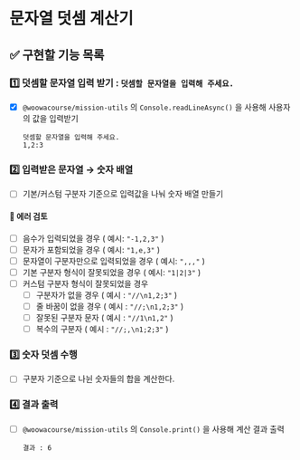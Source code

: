 # 문자열 덧셈 계산기

## ✅ 구현할 기능 목록

### 1️⃣ 덧셈할 문자열 입력 받기 : `덧셈할 문자열을 입력해 주세요.`

-   [x] `@woowacourse/mission-utils` 의 `Console.readLineAsync()` 을 사용해 사용자의 값을 입력받기
    ```
    덧셈할 문자열을 입력해 주세요.
    1,2:3
    ```

### 2️⃣ 입력받은 문자열 → 숫자 배열

-   [ ] 기본/커스텀 구분자 기준으로 입력값을 나눠 숫자 배열 만들기

#### 🚨 에러 검토

-   [ ] 음수가 입력되었을 경우 ( 예시: `"-1,2,3"` )
-   [ ] 문자가 포함되었을 경우 ( 예시: `"1,e,3"` )
-   [ ] 문자열이 구분자만으로 입력되었을 경우 ( 예시: `",,,"` )
-   [ ] 기본 구분자 형식이 잘못되었을 경우 ( 예시: `"1|2|3"` )
-   [ ] 커스텀 구분자 형식이 잘못되었을 경우
    -   [ ] 구분자가 없을 경우 ( 예시 : `"//\n1,2;3"` )
    -   [ ] 줄 바꿈이 없을 경우 ( 예시 : `"//;\n1,2;3"` )
    -   [ ] 잘못된 구분자 문자 ( 예시 : `"//1\n1,2"` )
    -   [ ] 복수의 구분자 ( 예시 : `"//;,\n1;2;3"` )

### 3️⃣ 숫자 덧셈 수행

-   [ ] 구분자 기준으로 나뉜 숫자들의 합을 계산한다.

### 4️⃣ 결과 출력

-   [ ] `@woowacourse/mission-utils` 의 `Console.print()` 을 사용해 계산 결과 출력
    ```
    결과 : 6
    ```
